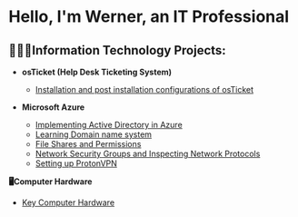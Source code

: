 
<h1>Hello, I'm Werner, an IT Professional</a></h1>

<h2>👨🏻‍💻Information Technology Projects:</h2>

- <b>osTicket (Help Desk Ticketing System)</b>
  - [Installation and post installation configurations of osTicket](https://github.com/wernerschuler/osTicket)
  
- <b>Microsoft Azure</b>
  - [Implementing Active Directory in Azure](https://github.com/wernerschuler/Deploying-Active-Directory/tree/main)
  - [Learning Domain name system](https://github.com/wernerschuler/Understanding-Domain-Name-System-DNS-)
  - [File Shares and Permissions](https://github.com/wernerschuler/File-Shares-and-Permissions/tree/main)
  - [Network Security Groups and Inspecting Network Protocols](https://github.com/wernerschuler/Network-Security-Groups-NSGs-and-Inspecting-Traffic-Between-Azure-Virtual-Machines)
  - [Setting up ProtonVPN](https://github.com/wernerschuler/VPNs/tree/main)
 
<b>🖥️Computer Hardware</b>
  - [Key Computer Hardware](https://github.com/wernerschuler/Computer-Hardware/tree/main)





